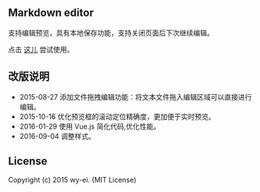 ## Markdown editor

支持编辑预览，具有本地保存功能，支持关闭页面后下次继续编辑。

点击 [这儿](http://wy-ei.github.io/markdown-editor) 尝试使用。

## 改版说明

+ 2015-08-27 添加文件拖拽编辑功能：将文本文件拖入编辑区域可以直接进行编辑。
+ 2015-10-16 优化预览框的滚动定位精确度，更加便于实时预览。
+ 2016-01-29 使用 Vue.js 简化代码,优化性能。
+ 2016-09-04 调整样式。

## License

Copyright (c) 2015 wy-ei. (MIT License)
